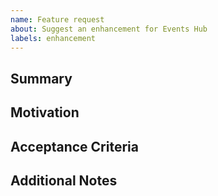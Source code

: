 ```yaml
---
name: Feature request
about: Suggest an enhancement for Events Hub
labels: enhancement
---
```


## Summary

## Motivation

## Acceptance Criteria

## Additional Notes
